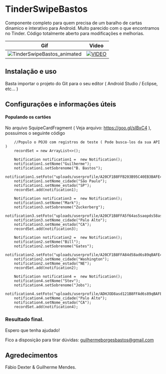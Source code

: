
# TinderSwipeBastos
Componente completo para quem precisa de um baralho de cartas dinamico e interativo para Android. Muito parecido com o que encontramos no Tinder. Código totalmente aberto para modificações e melhorias.

| Gif | Video |
| --- | --- |
| ![TinderSwipeBastos_animated](https://meucomercioeletronico.com/tutorial/TinderSwipeBastos_animated.gif)  | [![VIDEO](https://img.youtube.com/vi/r6qHrTARf2U/0.jpg)](https://www.youtube.com/watch?v=r6qHrTARf2U) |
  

## Instalação e uso ##
Basta importar o projeto do Git para o seu editor ( Android Studio / Eclipse, etc... )

## Configurações e informações úteis ##

#### Populando os cartões ####
No arquivo SquipeCardFragment ( Veja arquivo: https://goo.gl/sIBxC4 ), possuimos o seguinte código

```
    //Populo o POJO com registros de teste ( Pode busca-los da sua API )
    recordSet = new ArrayList<>();
    
    Notification notification1 =  new Notification();
    notification1.setNome("Guilherme");
    notification1.setSobrenome("B. Bastos");
    notification1.setFoto("uploads/userprofile/A20CF1B8FFB203B95C40EB3BAFE4F78C.jpg");
    notification1.setNome_cidade("São Paulo");
    notification1.setNome_estado("SP");
    recordSet.add(notification1);
    
    Notification notification3 =  new Notification();
    notification3.setNome("Mark");
    notification3.setSobrenome("Zuckerberg");
    notification3.setFoto("uploads/userprofile/A20CF1B8FFA5f64as5saopds58asAFE4F78C.jpg");
    notification3.setNome_cidade("Palo Alto");
    notification3.setNome_estado("CA");
    recordSet.add(notification3);
    
    Notification notification2 =  new Notification();
    notification2.setNome("Bill");
    notification2.setSobrenome("Gates");
    notification2.setFoto("uploads/userprofile/A20CF1B8FFA84d58ad6s89qBAFE4F78C.jpg");
    notification2.setNome_cidade("Washington");
    notification2.setNome_estado("NE");
    recordSet.add(notification2);
    
    Notification notification4 =  new Notification();
    notification4.setNome("Stev");
    notification4.setSobrenome("Jobs");
    notification4.setFoto("uploads/userprofile/ADHJOD8asd121B8FFAd6s89qBAFE4F78C.jpg");
    notification4.setNome_cidade("Palo Alto");
    notification4.setNome_estado("CA");
    recordSet.add(notification4);
```

### Resultado final.

Espero que tenha ajudado!

Fico a disposição para tirar dúvidas:
guilhermeborgesbastos@gmail.com

## Agredecimentos

Fábio Dexter & Guilherme Mendes.
